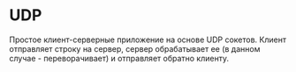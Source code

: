 # UDP

  Простое клиент-серверные приложение на основе  UDP сокетов. Клиент отправляет строку на сервер, сервер обрабатывает ее (в данном случае - переворачивает) и отправляет обратно клиенту.
